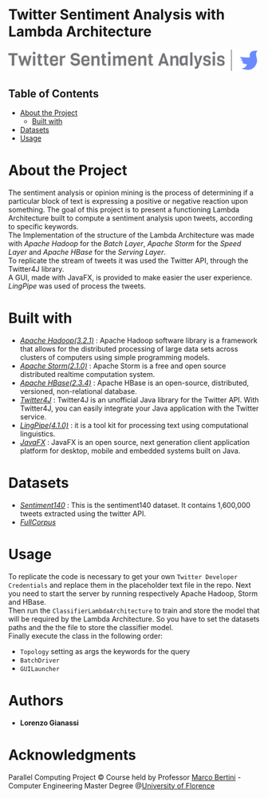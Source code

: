 # Twitter Sentiment Analysis with Lambda Architecture
![](Images/logo_large.png) <br/>
## Table of Contents  
- [About the Project](#1)  
  - [Built with](#2)
- [Datasets](#3)  
- [Usage](#4)
# About the Project <a name="1"/>
The sentiment analysis or opinion mining is the process of determining if a particular block of text is expressing a positive or negative reaction upon something.
The goal of this project is to present a functioning Lambda Architecture built to compute a sentiment analysis upon tweets, according to specific keywords. <br/>
The Implementation of the structure of the Lambda Architecture was made with *Apache Hadoop* for the *Batch Layer*, *Apache Storm* for the *Speed Layer* and *Apache HBase* for the *Serving Layer*. <br/>
To replicate the stream of tweets it was used the Twitter API, through the Twitter4J library. <br/>
A GUI, made with JavaFX, is provided to make easier the user experience.
*LingPipe* was used of process the tweets.
# Built with <a name="2"/>
- [*Apache Hadoop(3.2.1)*](https://hadoop.apache.org/release/3.2.1.html) : Apache Hadoop software library is a framework that allows for the distributed processing of large data sets across clusters of computers using simple programming models.
- [*Apache Storm(2.1.0)*](https://storm.apache.org/2019/10/31/storm210-released.html) : Apache Storm is a free and open source distributed realtime computation system. 
- [*Apache HBase(2.3.4)*](https://archive.apache.org/dist/hbase/2.3.4/) : Apache HBase is an open-source, distributed, versioned, non-relational database. 
- [*Twitter4J*](https://twitter4j.org/en/index.html) : Twitter4J is an unofficial Java library for the Twitter API. With Twitter4J, you can easily integrate your Java application with the Twitter service.
- [*LingPipe(4.1.0)*](http://www.alias-i.com/lingpipe/) : it is a tool kit for processing text using computational linguistics.
- [*JavaFX*](https://openjfx.io/) : JavaFX is an open source, next generation client application platform for desktop, mobile and embedded systems built on Java.
# Datasets <a name="3"/>
- [*Sentiment140*](https://www.kaggle.com/datasets/kazanova/sentiment140) : This is the sentiment140 dataset. It contains 1,600,000 tweets extracted using the twitter API.
- [*FullCorpus*](https://github.com/guyz/twitter-sentiment-dataset)
# Usage <a name="4"/>
To replicate the code is necessary to get your own ```Twitter Developer Credentials```  and replace them in the placeholder text file in the repo.
Next you need to start the server by running respectively Apache Hadoop, Storm and HBase. <br/>
Then run the  ```ClassifierLambdaArchitecture``` to train and store the model that will be required by the Lambda Architecture. So you have to set the datasets paths and the the file to store the classifier model. <br/>
Finally execute the class in the following order:
- ```Topology``` setting as args the keywords for the query
- ```BatchDriver```
- ```GUILauncher```
# Authors
- **Lorenzo Gianassi**
# Acknowledgments
Parallel Computing Project © Course held by Professor [Marco Bertini](https://www.unifi.it/p-doc2-2019-0-A-2b333d2d3529-1.html) - Computer Engineering Master Degree @[University of Florence](https://www.unifi.it/changelang-eng.html)

